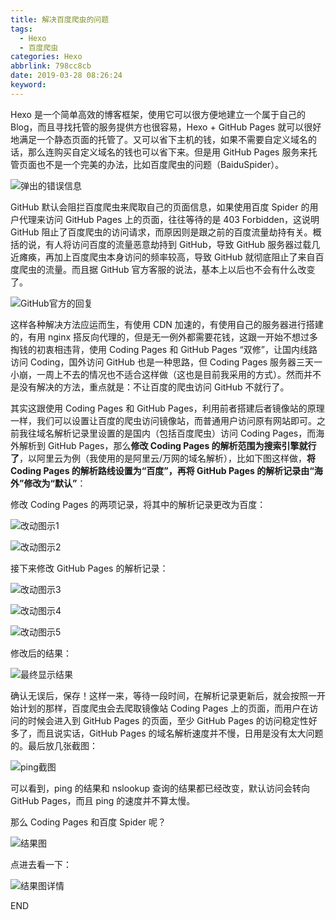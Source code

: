 ```yaml
---
title: 解决百度爬虫的问题
tags:
  - Hexo
  - 百度爬虫
categories: Hexo
abbrlink: 798cc8cb
date: 2019-03-28 08:26:24
keyword:
---
```


Hexo 是一个简单高效的博客框架，使用它可以很方便地建立一个属于自己的 Blog，而且寻找托管的服务提供方也很容易，Hexo + GitHub Pages 就可以很好地满足一个静态页面的托管了。又可以省下主机的钱，如果不需要自定义域名的话，那么连购买自定义域名的钱也可以省下来。但是用 GitHub Pages 服务来托管页面也不是一个完美的办法，比如百度爬虫的问题（BaiduSpider）。   <!--more-->   

![弹出的错误信息](https://storage.live.com/items/5582C1D07E2893FB!133128?authkey=APiqr1tjl5KIc1Q)  

GitHub 默认会阻拦百度爬虫来爬取自己的页面信息，如果使用百度 Spider 的用户代理来访问 GitHub Pages 上的页面，往往等待的是 403 Forbidden，这说明 GitHub 阻止了百度爬虫的访问请求，而原因则是跟之前的百度流量劫持有关。概括的说，有人将访问百度的流量恶意劫持到 GitHub，导致 GitHub 服务器过载几近瘫痪，再加上百度爬虫本身访问的频率较高，导致 GitHub 就彻底阻止了来自百度爬虫的流量。而且据 GitHub 官方客服的说法，基本上以后也不会有什么改变了。  

![GitHub官方的回复](https://storage.live.com/items/5582C1D07E2893FB!133127?authkey=APiqr1tjl5KIc1Q)  

这样各种解决方法应运而生，有使用 CDN 加速的，有使用自己的服务器进行搭建的，有用 nginx 搭反向代理的，但是无一例外都需要花钱，这跟一开始不想过多掏钱的初衷相违背，使用 Coding Pages 和 GitHub Pages “双修”，让国内线路访问 Coding，国外访问 GitHub 也是一种思路，但 Coding Pages 服务器三天一小崩，一周上不去的情况也不适合这样做（这也是目前我采用的方式）。然而并不是没有解决的方法，重点就是：不让百度的爬虫访问 GitHub 不就行了。  

其实这跟使用 Coding Pages 和 GitHub Pages，利用前者搭建后者镜像站的原理一样，我们可以设置让百度的爬虫访问镜像站，而普通用户访问原有网站即可。之前我往域名解析记录里设置的是国内（包括百度爬虫）访问 Coding Pages，而海外解析到 GitHub Pages，那么**修改 Coding Pages 的解析范围为搜索引擎就行了**，以阿里云为例（我使用的是阿里云/万网的域名解析），比如下图这样做，**将 Coding Pages 的解析路线设置为“百度”，再将 GitHub Pages 的解析记录由“海外”修改为“默认”**：  

修改 Coding Pages 的两项记录，将其中的解析记录更改为百度：    

![改动图示1](https://storage.live.com/items/5582C1D07E2893FB!133133?authkey=APiqr1tjl5KIc1Q)    

![改动图示2](https://storage.live.com/items/5582C1D07E2893FB!133132?authkey=APiqr1tjl5KIc1Q)

接下来修改 GitHub Pages 的解析记录：  

![改动图示3](https://storage.live.com/items/5582C1D07E2893FB!133139?authkey=APiqr1tjl5KIc1Q)  

![改动图示4](https://storage.live.com/items/5582C1D07E2893FB!133138?authkey=APiqr1tjl5KIc1Q)  

![改动图示5](https://storage.live.com/items/5582C1D07E2893FB!133140?authkey=APiqr1tjl5KIc1Q)  

修改后的结果：  

![最终显示结果](https://storage.live.com/items/5582C1D07E2893FB!133134?authkey=APiqr1tjl5KIc1Q)  

确认无误后，保存！这样一来，等待一段时间，在解析记录更新后，就会按照一开始计划的那样，百度爬虫会去爬取镜像站 Coding Pages 上的页面，而用户在访问的时候会进入到 GitHub Pages 的页面，至少 GitHub Pages 的访问稳定性好多了，而且说实话，GitHub Pages 的域名解析速度并不慢，日用是没有太大问题的。最后放几张截图：  

 ![ping截图](https://storage.live.com/items/5582C1D07E2893FB!133131?authkey=APiqr1tjl5KIc1Q)   

可以看到，ping 的结果和 nslookup 查询的结果都已经改变，默认访问会转向 GitHub Pages，而且 ping 的速度并不算太慢。  

那么 Coding Pages 和百度 Spider 呢？  

![结果图](https://storage.live.com/items/5582C1D07E2893FB!133130?authkey=APiqr1tjl5KIc1Q)

点进去看一下：  

![结果图详情](https://storage.live.com/items/5582C1D07E2893FB!133129?authkey=APiqr1tjl5KIc1Q)   

END